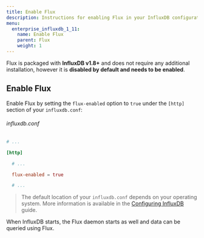 ```yaml
---
title: Enable Flux
description: Instructions for enabling Flux in your InfluxDB configuration.
menu:
  enterprise_influxdb_1_11:
    name: Enable Flux
    parent: Flux
    weight: 1
---
```


Flux is packaged with **InfluxDB v1.8+** and does not require any additional installation,
however it is **disabled by default and needs to be enabled**.

## Enable Flux
Enable Flux by setting the `flux-enabled` option to `true` under the `[http]` section of your `influxdb.conf`:

###### influxdb.conf
```toml
# ...

[http]

  # ...

  flux-enabled = true

  # ...
```

> The default location of your `influxdb.conf` depends on your operating system.
> More information is available in the [Configuring InfluxDB](/enterprise_influxdb/v1.11/administration/config/#using-the-configuration-file) guide.

When InfluxDB starts, the Flux daemon starts as well and data can be queried using Flux.
